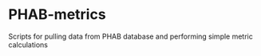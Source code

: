 PHAB-metrics
============

Scripts for pulling data from PHAB database and performing simple metric calculations